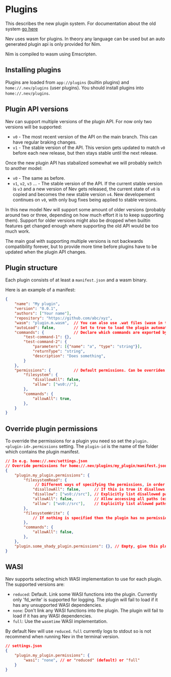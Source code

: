 # Plugins

This describes the new plugin system. For documentation about the old system [go here](./configuration.md#Plugins)

Nev uses wasm for plugins. In theory any language can be used but an auto generated plugin api is only provided for Nim.

Nim is compiled to wasm using Emscripten.

## Installing plugins

Plugins are loaded from `app://plugins` (builtin plugins) and `home://.nev/plugins` (user plugins). You should install plugins into `home://.nev/plugins`.

## Plugin API versions

Nev can support multiple versions of the plugin API. For now only two versions will be supported:
- `v0` - The most recent version of the API on the main branch. This can have regular braking changes.
- `v1` - The stable version of the API. This version gets updated to match `v0` before each new release, but then stays stable until the next release.

Once the new plugin API has stabalized somewhat we will probably switch to another model:
- `v0` - The same as before.
- `v1`, `v2`, `v3` ... - The stable version of the API. If the current stable version is `v3` and a new version of Nev gets released, the current state of `v0` is copied and becomes the new stable version `v4`. New developement continues on `v0`, with only bug fixes being applied to stable versions.

In this new model Nev will support some amount of older versions (probably around two or three, depending on how much effort it is to keep supporting them).
Support for older versions might also be dropped when builtin features get changed enough where supporting the old API would be too much work.

The main goal with supporting multiple versions is not backwards compatibility forever, but to provide more time before plugins
have to be updated when the plugin API changes.

## Plugin structure

Each plugin consists of at least a `manifest.json` and a wasm binary.

Here is an example of a manifest:

```json
{
    "name": "My plugin",
    "version": "0.0.1",
    "authors": ["Your name"],
    "repository": "https://github.com/abc/xyz",
    "wasm": "plugin.m.wasm",  // You can also use .wat files (wasm in text format)
    "autoLoad": false,        // Set to true to load the plugin automatically when opening the editor
    "commands": {             // Declare which commands are exported by the
        "test-command-1": {},
        "test-command-2": {
            "parameters": [{"name": "a", "type": "string"}],
            "returnType": "string",
            "description": "Does something",
        }
    },
    "permissions": {          // Default permissions. Can be overriden
        "filesystem": {
            "disallowAll": false,
            "allow": ["ws0://"],
        },
        "commands": {
            "allowAll": true,
        },
    }
}
```

## Override plugin permissions

To override the permissions for a plugin you need so set the `plugin.<plugin-id>.permissions` setting.
The `plugin-id` is the name of the folder which contains the plugin manifest.

```json
// In e.g. home://.nev/settings.json
// Override permissions for home://.nev/plugins/my_plugin/manifest.json
{
    "plugin.my_plugin.permissions": {
        "filesystemRead": {
             // Different ways of specifying the permissions, in order of highest priority to lowest priority.
            "disallowAll": false,      // If this is true it disallows any access, overriding any other settings for this category. Default: false,
            "disallow": ["ws0://src"], // Explicitly list disallowed paths. These are prefixes. Paths are normalized before checking the permissions to prevent accessing paths in parent directories using '..'
            "allowAll": false,         // Allow accessing all paths (except paths in 'disallow')
            "allow": ["ws0://src"],    // Explicitly list allowed paths (only used if 'allowAll' is false)
        },
        "filesystemWrite": {
            // If nothing is specified then the plugin has no permissions for this category
        },
        "commands": {
            "allowAll": false,
        },
    },
    "plugin.some_shady_plugin.permissions": {}, // Empty, give this plugin no permissions
}
```

## WASI

Nev supports selecting which WASI implementation to use for each plugin. The supported versions are:
- `reduced`: Default. Link some WASI functions into the plugin. Currently only 'fd_write' is supported for logging. The plugin will fail to load if it has any unsupported WASI dependencies.
- `none`: Don't link any WASI functions into the plugin. The plugin will fail to load if it has any WASI dependencies.
- `full`: Use the `wasmtime` WASI implementation.

By default Nev will use `reduced`. `full` currently logs to stdout so is not recommend when running Nev in the terminal version.

```json
// settings.json
{
    "plugin.my_plugin.permissions": {
        "wasi": "none", // or "reduced" (default) or "full"
    }
}
```
